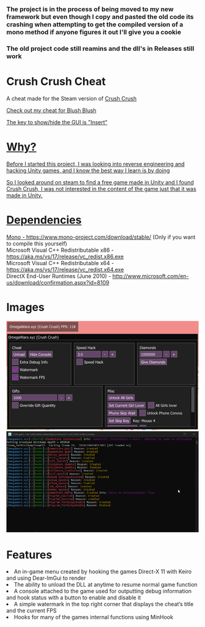 ### The project is in the process of being moved to my new framework but even though I copy and pasted the old code its crashing when attempting to get the compiled version of a mono method if anyone figures it out I'll give you a cookie

### The old project code still reamins and the dll's in Releases still work

# Crush Crush Cheat
A cheat made for the Steam version of <a href="https://store.steampowered.com/app/459820/Crush_Crush/">Crush Crush

Check out my cheat for <a href="https://github.com/Omega172/Blush-Blush-Cheat/">Blush Blush

The key to show/hide the GUI is "Insert"

# Why?
Before I started this project, I was looking into reverse engineering and hacking Unity games, and I know the best way I learn is by doing

So I looked around on steam to find a free game made in Unity and I found Crush Crush, I was not interested in the content of the game just that it was made in Unity.

# Dependencies
Mono - https://www.mono-project.com/download/stable/ (Only if you want to compile this yourself)<br>
Microsoft Visual C++ Redistributable x86 - https://aka.ms/vs/17/release/vc_redist.x86.exe<br>
Microsoft Visual C++ Redistributable x64 - https://aka.ms/vs/17/release/vc_redist.x64.exe<br>
DirectX End-User Runtimes (June 2010) - http://www.microsoft.com/en-us/download/confirmation.aspx?id=8109

# Images
![Picture of Menu](Images/CrushCrush_60bgNIK15l.png)
![Picture of Console](Images/CrushCrush_KjZXdt3Gr4.png)

# Features
<li  class="has-line-data"  data-line-start="8"  data-line-end="9">An in-game menu created by hooking the games Direct-X 11 with Keiro and using Dear-ImGui to render</li>

<li  class="has-line-data"  data-line-start="9"  data-line-end="10">The ability to unload the DLL at anytime to resume normal game function</li>

<li  class="has-line-data"  data-line-start="10"  data-line-end="11">A console attached to the game used for outputting debug information and hook status with a button to enable and disable it</li>

<li  class="has-line-data"  data-line-start="11"  data-line-end="12">A simple watermark in the top right corner that displays the cheat’s title and the current FPS</li>

<li  class="has-line-data"  data-line-start="12"  data-line-end="14">Hooks for many of the games internal functions using MinHook</li>

